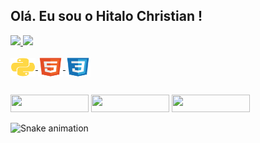 ## Olá. Eu sou o Hitalo Christian !

 <div>
  <a href="https://github.com/hitalo08">
  <img height="150em" src="https://github-readme-stats.vercel.app/api?username=hitalo08&show_icons=true&theme=tokyonight&include_all_commits=true&count_private=true"/> <img height="150em" src="https://github-readme-stats.vercel.app/api/top-langs/?username=hitalo08&layout=compact&langs_count=7&theme=tokyonight"/>
</div>

<div style="display: inline_block"><br>
  <img align="center" alt="dan-Python" height="30" width="40" src="https://raw.githubusercontent.com/devicons/devicon/master/icons/python/python-plain.svg">
  <img align="center" alt="dan-HTML" height="30" width="40" src="https://raw.githubusercontent.com/devicons/devicon/master/icons/html5/html5-original.svg">
  <img align="center" alt="dan-CSS" height="30" width="40" src="https://raw.githubusercontent.com/devicons/devicon/master/icons/css3/css3-original.svg">
</div>
  
  ##

<div> 
 <a href="https://discord.gg/aaHXGcUj77" target="_blank"><img src="https://img.shields.io/badge/Discord-7289DA?style=for-the-badge&logo=discord&logoColor=white" target="_blank" height="28" width="125"></a> 
  <a href = "https://api.whatsapp.com/send/?phone=5511984617216&text&app_absent=0"><img src="https://img.shields.io/badge/-Whatsapp-%23333?style=for-the-badge&logo=whatsapp&logoColor=green" target="_blank" height="28" width="125"></a>
  <a href="https://www.linkedin.com/in/hitalo08/" target="_blank"><img src="https://img.shields.io/badge/-LinkedIn-%230077B5?style=for-the-badge&logo=linkedin&logoColor=white" target="_blank" height="28" width="125"></a>

  
 ![Snake animation](https://github.com/HITALO08/HITALO08/blob/output/github-contribution-grid-snake.svg)
 
</div>
